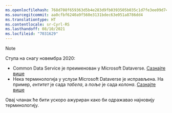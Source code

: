 ```yaml
---
ms.openlocfilehash: 768d708f659363d5b4e283d9fb0393505b035c1d7fe3ee09d74ea17eab87a8f0
ms.sourcegitcommit: aa0cfbf6240a9f560e3131bdec63e051a8786dd4
ms.translationtype: HT
ms.contentlocale: sr-Cyrl-RS
ms.lasthandoff: 08/10/2021
ms.locfileid: "7031629"
---
```

> [!NOTE]
> Ступа на снагу новембра 2020:
> - Common Data Service је преименован у Microsoft Dataverse. [Сазнајте више](https://aka.ms/PAuAppBlog)
> - Нека терминологија у услузи Microsoft Dataverse је исправљена. На пример, *ентитет* је сада *табела*, а *поље* је сада *колона*. [Сазнајте више](/powerapps/maker/data-platform/data-platform-intro)
>
> Овај чланак ће бити ускоро ажуриран како би одражавао најновију терминологију.